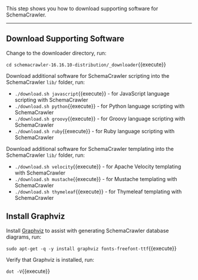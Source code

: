 This step shows you how to download supporting software for SchemaCrawler.

-----

## Download Supporting Software

Change to the downloader directory, run:

`cd schemacrawler-16.16.10-distribution/_downloader`{{execute}}

Download additional software for SchemaCrawler scripting into the SchemaCrawler `lib/` folder, run:

- `./download.sh javascript`{{execute}} - for JavaScript language scripting with SchemaCrawler
- `./download.sh python`{{execute}} - for Python language scripting with SchemaCrawler
- `./download.sh groovy`{{execute}} - for Groovy language scripting with SchemaCrawler
- `./download.sh ruby`{{execute}} - for Ruby language scripting with SchemaCrawler

Download additional software for SchemaCrawler templating into the SchemaCrawler `lib/` folder, run:

- `./download.sh velocity`{{execute}} - for Apache Velocity templating with SchemaCrawler
- `./download.sh mustache`{{execute}} - for Mustache templating with SchemaCrawler
- `./download.sh thymeleaf`{{execute}} - for Thymeleaf templating with SchemaCrawler


## Install Graphviz

Install [Graphviz](https://www.graphviz.org/) to assist with generating SchemaCrawler database diagrams, run:

`sudo apt-get -q -y install graphviz fonts-freefont-ttf`{{execute}}

Verify that Graphviz is installed, run:

`dot -V`{{execute}}
